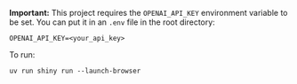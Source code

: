 **Important:** This project requires the `OPENAI_API_KEY` environment variable to be set. You can put it in an `.env` file in the root directory:

```
OPENAI_API_KEY=<your_api_key>
```

To run:

```
uv run shiny run --launch-browser
```
